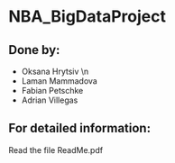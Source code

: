 # NBA_BigDataProject

## Done by: 
* Oksana Hrytsiv \n
* Laman Mammadova
* Fabian Petschke
* Adrian Villegas

## For detailed information:
Read the file ReadMe.pdf
